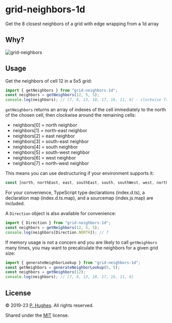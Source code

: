 # grid-neighbors-1d

Get the 8 closest neighbors of a grid with edge wrapping from a 1d array

## Why?
![grid-neighbors](https://raw.githubusercontent.com/phugh/grid-neighbors-1d/master/grid-neighbors.png)

## Usage
Get the neighbors of cell 12 in a 5x5 grid:
```javascript
import { getNeighbors } from "grid-neighbors-1d";
const neighbors = getNeighbors(12, 5, 5);
console.log(neighbors); // [7, 8, 13, 18, 17, 16, 11, 6] - clockwise from north
```

`getNeighbors` returns an array of indexes of the cell immediately to the north of the chosen cell, then clockwise around the remaining cells:

* neighbors[0] = north neighbor
* neighbors[1] = north-east neighbor
* neighbors[2] = east neighbor
* neighbors[3] = south-east neighbor
* neighbors[4] = south neighbor
* neighbors[5] = south-west neighbor
* neighbors[6] = west neighbor
* neighbors[7] = north-west neighbor

This means you can use destructuring if your environment supports it:

```javascript
const [north, northEast, east, southEast, south, southWest, west, northWest] = getNeighbors(4, 10, 6);
```

For your convenience, TypeScript type declarations (index.d.ts), a declaration map (index.d.ts.map), and a sourcemap (index.js.map) are included.

A `Direction` object is also available for convenience:

```javascript
import { Direction } from "grid-neighbors-1d";
const neighbors = getNeighbors(12, 5, 5);
console.log(neighbors[Direction.NORTH]); // 7
```

If memory usage is not a concern and you are likely to call `getNeighbors` many times, you may want to precalculate the neighbors for a given grid size:

```javascript
import { generateNeighborLookup } from "grid-neighbors-1d";
const getNeighbors = generateNeighborLookup(5, 5);
const neighbors = getNeighbors(12);
console.log(neighbors); // [7, 8, 13, 18, 17, 16, 11, 6]
```

## License
&copy; 2019-23 [P. Hughes](https://www.phugh.es). All rights reserved.

Shared under the [MIT](https://choosealicense.com/licenses/mit/) license.

